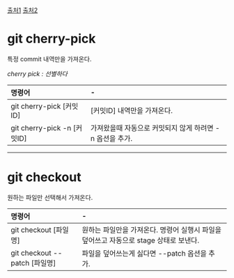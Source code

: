[출처1](http://ohgyun.com/443)
[출처2](https://tuwlab.com/ece/22218)

# git cherry-pick
특정 commit 내역만을 가져온다.

_cherry pick : 선별하다_

| 명령어 | - |
| :--------- | :--------- |
| git cherry-pick [커밋ID] | [커밋ID] 내역만을 가져온다. |
| git cherry-pick -n [커밋ID] | 가져왔을때 자동으로 커밋되지 않게 하려면 -n 옵션을 추가. |


***
# git checkout
원하는 파일만 선택해서 가져온다.

| 명령어 | - |
| :--------- | :--------- |
| git checkout [파일명] | 원하는 파일만을 가져온다. 명령어 실행시 파일을 덮어쓰고 자동으로 stage 상태로 보낸다. |
| git checkout --patch [파일명] | 파일을 덮어쓰는게 싫다면 --patch 옵션을 추가. |
